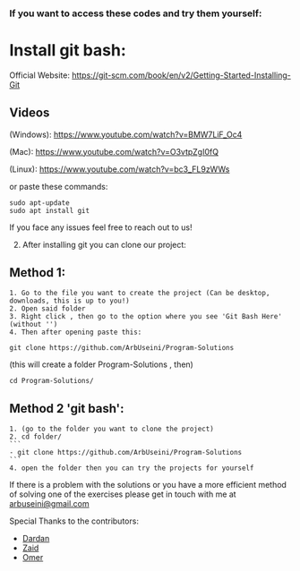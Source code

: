### If you want to access these codes and try them yourself:

# Install git bash: 
Official Website: https://git-scm.com/book/en/v2/Getting-Started-Installing-Git

## Videos
(Windows):
https://www.youtube.com/watch?v=BMW7LiF_Oc4

(Mac):
https://www.youtube.com/watch?v=O3vtpZgI0fQ

(Linux):
https://www.youtube.com/watch?v=bc3_FL9zWWs

or paste these commands:
```
sudo apt-update
sudo apt install git
```
If you face any issues feel free to reach out to us!

2. After installing git you can clone our project:
## Method 1:
    1. Go to the file you want to create the project (Can be desktop, downloads, this is up to you!)
    2. Open said folder
    3. Right click , then go to the option where you see 'Git Bash Here' (without '')
    4. Then after opening paste this:
```
git clone https://github.com/ArbUseini/Program-Solutions
```
(this will create a folder Program-Solutions , then)
```
cd Program-Solutions/
```


## Method 2 'git bash':
    1. (go to the folder you want to clone the project)
    2. cd folder/
    ```
    - git clone https://github.com/ArbUseini/Program-Solutions
    ```
    4. open the folder then you can try the projects for yourself        

If there is a problem with the solutions or you have a more efficient method of solving one of the exercises please get in touch with me at arbuseini@gmail.com

Special Thanks to the contributors:
- [Dardan]()
- [Zaid](https://github.com/Zaid995)
- [Omer](https://github.com/omertairi04)
